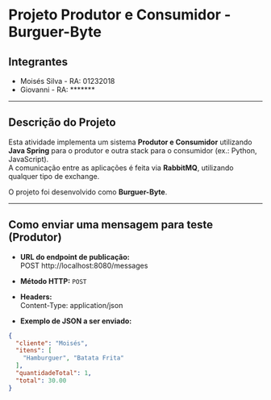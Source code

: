 # Projeto Produtor e Consumidor - Burguer-Byte

## Integrantes
- Moisés Silva - RA: 01232018 
- Giovanni - RA: *******

---

## Descrição do Projeto
Esta atividade implementa um sistema **Produtor e Consumidor** utilizando **Java Spring** para o produtor e outra stack para o consumidor (ex.: Python, JavaScript).  
A comunicação entre as aplicações é feita via **RabbitMQ**, utilizando qualquer tipo de exchange.

O projeto foi desenvolvido como **Burguer-Byte**.

---

## Como enviar uma mensagem para teste (Produtor)

- **URL do endpoint de publicação:**  
POST http://localhost:8080/messages

- **Método HTTP:** `POST`  
- **Headers:**  
Content-Type: application/json


- **Exemplo de JSON a ser enviado:**  
```json
{
  "cliente": "Moisés",
  "itens": [
    "Hamburguer", "Batata Frita"
  ],
  "quantidadeTotal": 1,
  "total": 30.00
}
